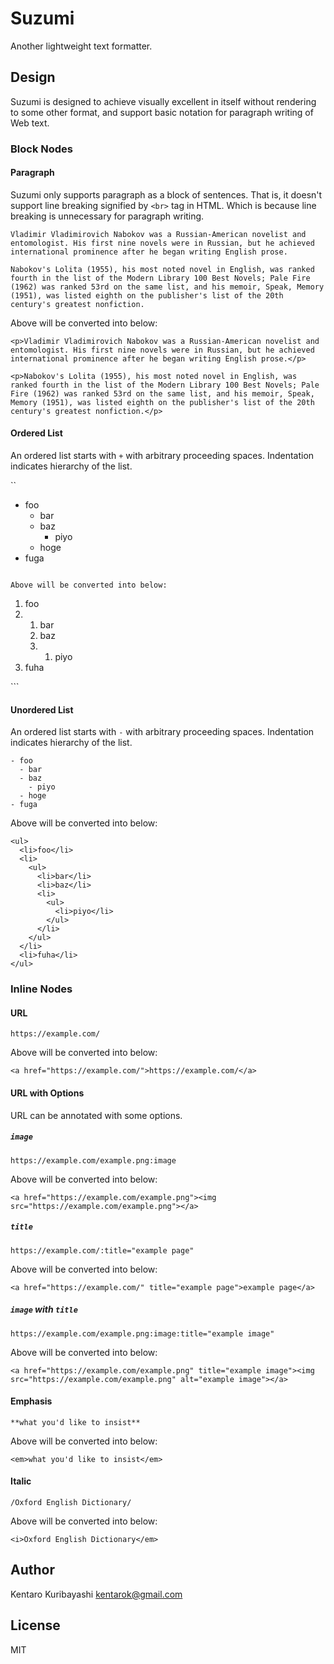 # Suzumi

Another lightweight text formatter.

## Design

Suzumi is designed to achieve visually excellent in itself without rendering to some other format, and support basic notation for paragraph writing of Web text.

### Block Nodes

#### Paragraph

Suzumi only supports paragraph as a block of sentences. That is, it doesn't support line breaking signified by `<br>` tag in HTML. Which is because line breaking is unnecessary for paragraph writing.

```
Vladimir Vladimirovich Nabokov was a Russian-American novelist and entomologist. His first nine novels were in Russian, but he achieved international prominence after he began writing English prose.

Nabokov's Lolita (1955), his most noted novel in English, was ranked fourth in the list of the Modern Library 100 Best Novels; Pale Fire (1962) was ranked 53rd on the same list, and his memoir, Speak, Memory (1951), was listed eighth on the publisher's list of the 20th century's greatest nonfiction.
```

Above will be converted into below:

```
<p>Vladimir Vladimirovich Nabokov was a Russian-American novelist and entomologist. His first nine novels were in Russian, but he achieved international prominence after he began writing English prose.</p>

<p>Nabokov's Lolita (1955), his most noted novel in English, was ranked fourth in the list of the Modern Library 100 Best Novels; Pale Fire (1962) was ranked 53rd on the same list, and his memoir, Speak, Memory (1951), was listed eighth on the publisher's list of the 20th century's greatest nonfiction.</p>
```

#### Ordered List

An ordered list starts with `+` with arbitrary proceeding spaces. Indentation indicates hierarchy of the list.

``
+ foo
  + bar
  + baz
    + piyo
  + hoge
+ fuga
```

Above will be converted into below:

```
<ol>
  <li>foo</li>
  <li>
    <ol>
      <li>bar</li>
      <li>baz</li>
      <li>
        <ol>
          <li>piyo</li>
        </ol>
      </li>
    </ol>
  </li>
  <li>fuha</li>
</ol>
```

#### Unordered List

An ordered list starts with `-` with arbitrary proceeding spaces. Indentation indicates hierarchy of the list.

```
- foo
  - bar
  - baz
    - piyo
  - hoge
- fuga
```

Above will be converted into below:

```
<ul>
  <li>foo</li>
  <li>
    <ul>
      <li>bar</li>
      <li>baz</li>
      <li>
        <ul>
          <li>piyo</li>
        </ul>
      </li>
    </ul>
  </li>
  <li>fuha</li>
</ul>
```

### Inline Nodes

#### URL

```
https://example.com/
```

Above will be converted into below:

```
<a href="https://example.com/">https://example.com/</a>
```

#### URL with Options

URL can be annotated with some options.

##### `image`

```
https://example.com/example.png:image
```

Above will be converted into below:

```
<a href="https://example.com/example.png"><img src="https://example.com/example.png"></a>
```

##### `title`

```
https://example.com/:title="example page"
```

Above will be converted into below:

```
<a href="https://example.com/" title="example page">example page</a>
```

##### `image` with `title`

```
https://example.com/example.png:image:title="example image"
```

Above will be converted into below:

```
<a href="https://example.com/example.png" title="example image"><img src="https://example.com/example.png" alt="example image"></a>
```

#### Emphasis

```
**what you'd like to insist**
```

Above will be converted into below:

```
<em>what you'd like to insist</em>
```

#### Italic

```
/Oxford English Dictionary/
```

Above will be converted into below:

```
<i>Oxford English Dictionary</em>
```

## Author

Kentaro Kuribayashi <kentarok@gmail.com>

## License

MIT